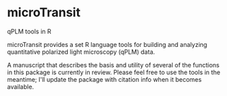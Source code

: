 # microTransit
qPLM tools in R

microTransit provides a set R language tools for building and analyzing quantitative polarized light microscopy (qPLM) data.

A manuscript that describes the basis and utility of several of the functions in this package is currently in review. Please feel free to use the tools in the meantime; I'll update the package with citation info when it becomes available.
